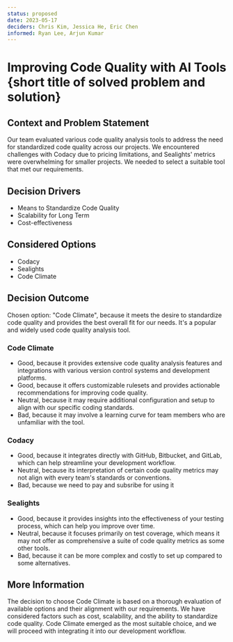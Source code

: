 ```yaml
---
status: proposed
date: 2023-05-17
deciders: Chris Kim, Jessica He, Eric Chen
informed: Ryan Lee, Arjun Kumar
---
```

# Improving Code Quality with AI Tools {short title of solved problem and solution}

## Context and Problem Statement
Our team evaluated various code quality analysis tools to address the need for standardized code quality across our projects. We encountered challenges with Codacy due to pricing limitations, and Sealights' metrics were overwhelming for smaller projects. We needed to select a suitable tool that met our requirements.

## Decision Drivers 
* Means to Standardize Code Quality
* Scalability for Long Term
* Cost-effectiveness

## Considered Options
* Codacy
* Sealights
* Code Climate

## Decision Outcome
Chosen option: "Code Climate", because it meets the desire to standardize code quality and provides the best overall fit for our needs. It's a popular and widely used code quality analysis tool.

### Code Climate
* Good, because it provides extensive code quality analysis features and integrations with various version control systems and development platforms.
* Good, because it offers customizable rulesets and provides actionable recommendations for improving code quality.
* Neutral, because it may require additional configuration and setup to align with our specific coding standards.
* Bad, because it may involve a learning curve for team members who are unfamiliar with the tool.
​
### Codacy
* Good, because it integrates directly with GitHub, Bitbucket, and GitLab, which can help streamline your development workflow.
* Neutral, because its interpretation of certain code quality metrics may not align with every team's standards or conventions.
* Bad, because we need to pay and subsribe for using it

### Sealights
* Good, because it provides insights into the effectiveness of your testing process, which can help you improve over time.
* Neutral, because it focuses primarily on test coverage, which means it may not offer as comprehensive a suite of code quality metrics as some other tools.
* Bad, because it can be more complex and costly to set up compared to some alternatives.
​
## More Information
The decision to choose Code Climate is based on a thorough evaluation of available options and their alignment with our requirements. We have considered factors such as cost, scalability, and the ability to standardize code quality. Code Climate emerged as the most suitable choice, and we will proceed with integrating it into our development workflow.